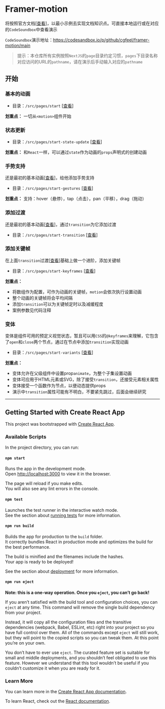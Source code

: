 # Framer-motion

将按照官方文档[[查看](https://www.framer.com/motion/)]，以最小示例去实现文档知识点。可直接本地运行或在对应的`CodeSoundbox`中查看演示

`CodeSoundbox`演示地址：https://codesandbox.io/p/github/cgfeel/framer-motion/main

> 提示：本仓库所有实例按照`NextJS`的`page`目录约定习惯，`pages`下目录名称对应访问的URL的`pathname`，请在演示后手动输入对应的`pathname`

## 开始

### 基本的动画

- 目录：`/src/pages/start` [[查看](https://github.com/cgfeel/framer-motion/tree/main/src/pages/start)]

**划重点：** 一切从`<motion>`组件开始

### 状态更新

- 目录：`/src/pages/start-state-update` [[查看](https://github.com/cgfeel/framer-motion/tree/main/src/pages/start-state-update)]

**划重点：** 和`React`一样，可以通过`state`作为动画的`props`声明式的创建动画

### 手势支持

还是最初的基本动画[[查看](#基本的动画)]，给他添加手势支持

- 目录：`/src/pages/start-gestures` [[查看](https://github.com/cgfeel/framer-motion/tree/main/src/pages/start-gestures)]

**划重点：** 支持：hover（悬停），tap（点击），pan（平移），drag（拖动）

### 添加过渡

还是最初的基本动画[[查看](#基本的动画)]，通过`transition`为它添加过渡

- 目录：`/src/pages/start-transition` [[查看](https://github.com/cgfeel/framer-motion/tree/main/src/pages/start-transition)]

### 添加关键帧

在上面`transition`过渡[[查看](#添加过渡)]基础上做一个进阶，添加关键帧

- 目录：`/src/pages/start-keyframes` [[查看](https://github.com/cgfeel/framer-motion/tree/main/src/pages/start-keyframes)]

**划重点：** 

- 将数组作为配置，可作为动画的关键帧，`motion`会依次执行设置动画
- 整个动画的关键帧将会平均间隔
- 添加`transition`可以为关键帧定时以及减缓程度
- 案例参数见代码注释

### 变体

变体是组件可用的预定义视觉状态，暂且可以用`CSS`的`@keyframes`来理解，它包含了`open`和`close`两个节点，通过在节点中添加`transition`实现动画

- 目录：`/src/pages/start-variants` [[查看](https://github.com/cgfeel/framer-motion/tree/main/src/pages/start-variants)]

**划重点：** 

- 变体允许在父级组件中设置prop`animate`，为整个子集设置动画
- 变体可应用于HTML元素或SVG，除了接受`transition`，还接受元素相关属性
- 变体接受一个函数作为节点，以便动态提供props
- 演示中`transition`属性可能有不明白，不要紧先跳过，后面会继续研究

---

## Getting Started with Create React App

This project was bootstrapped with [Create React App](https://github.com/facebook/create-react-app).

### Available Scripts

In the project directory, you can run:

#### `npm start`

Runs the app in the development mode.\
Open [http://localhost:3000](http://localhost:3000) to view it in the browser.

The page will reload if you make edits.\
You will also see any lint errors in the console.

#### `npm test`

Launches the test runner in the interactive watch mode.\
See the section about [running tests](https://facebook.github.io/create-react-app/docs/running-tests) for more information.

#### `npm run build`

Builds the app for production to the `build` folder.\
It correctly bundles React in production mode and optimizes the build for the best performance.

The build is minified and the filenames include the hashes.\
Your app is ready to be deployed!

See the section about [deployment](https://facebook.github.io/create-react-app/docs/deployment) for more information.

#### `npm run eject`

**Note: this is a one-way operation. Once you `eject`, you can’t go back!**

If you aren’t satisfied with the build tool and configuration choices, you can `eject` at any time. This command will remove the single build dependency from your project.

Instead, it will copy all the configuration files and the transitive dependencies (webpack, Babel, ESLint, etc) right into your project so you have full control over them. All of the commands except `eject` will still work, but they will point to the copied scripts so you can tweak them. At this point you’re on your own.

You don’t have to ever use `eject`. The curated feature set is suitable for small and middle deployments, and you shouldn’t feel obligated to use this feature. However we understand that this tool wouldn’t be useful if you couldn’t customize it when you are ready for it.

### Learn More

You can learn more in the [Create React App documentation](https://facebook.github.io/create-react-app/docs/getting-started).

To learn React, check out the [React documentation](https://reactjs.org/).
